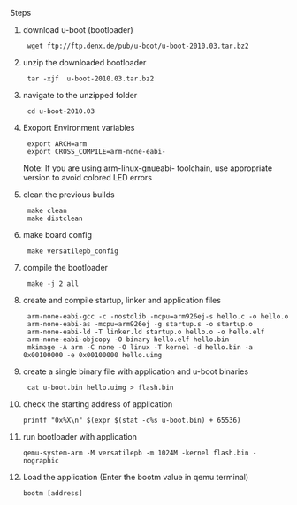 Steps

1. download u-boot (bootloader)

		wget ftp://ftp.denx.de/pub/u-boot/u-boot-2010.03.tar.bz2

2. unzip the downloaded bootloader

		tar -xjf  u-boot-2010.03.tar.bz2
	
3. navigate to the unzipped folder

		cd u-boot-2010.03

4. Exoport Environment variables
	
		export ARCH=arm
		export CROSS_COMPILE=arm-none-eabi-
		
	Note: If you are using arm-linux-gnueabi- toolchain, use appropriate version to avoid colored LED errors
		
5. clean the previous builds
		
		make clean
		make distclean		
		
6. make board config
		
		make versatilepb_config

7. compile the bootloader

		make -j 2 all
		
8. create and compile startup, linker and application files
		
		arm-none-eabi-gcc -c -nostdlib -mcpu=arm926ej-s hello.c -o hello.o
		arm-none-eabi-as -mcpu=arm926ej -g startup.s -o startup.o
		arm-none-eabi-ld -T linker.ld startup.o hello.o -o hello.elf
		arm-none-eabi-objcopy -O binary hello.elf hello.bin
		mkimage -A arm -C none -O linux -T kernel -d hello.bin -a 0x00100000 -e 0x00100000 hello.uimg
		
9. create a single binary file with application and u-boot binaries
		
		cat u-boot.bin hello.uimg > flash.bin

10. check the starting address of application
		
		printf "0x%X\n" $(expr $(stat -c%s u-boot.bin) + 65536)

11. run bootloader with application
		
		qemu-system-arm -M versatilepb -m 1024M -kernel flash.bin -nographic

12. Load the application (Enter the bootm value in qemu terminal)
		
		bootm [address]
